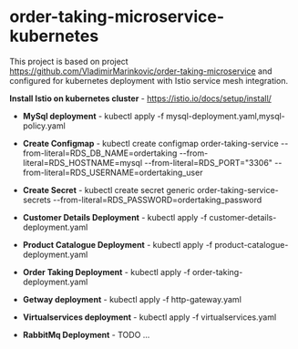 # order-taking-microservice-kubernetes


This project is based on project https://github.com/VladimirMarinkovic/order-taking-microservice and configured for kubernetes deployment with Istio service mesh integration.


 **Install Istio on kubernetes cluster** - https://istio.io/docs/setup/install/
 
 
* **MySql deployment** - kubectl apply -f mysql-deployment.yaml,mysql-policy.yaml

* **Create Configmap** - kubectl create configmap order-taking-service --from-literal=RDS_DB_NAME=ordertaking --from- literal=RDS_HOSTNAME=mysql --from-literal=RDS_PORT="3306" --from-literal=RDS_USERNAME=ordertaking_user

* **Create Secret** - kubectl create secret generic order-taking-service-secrets --from-literal=RDS_PASSWORD=ordertaking_password

* **Customer Details Deployment** - kubectl apply -f customer-details-deployment.yaml

* **Product Catalogue Deployment** - kubectl apply -f product-catalogue-deployment.yaml

* **Order Taking Deployment** - kubectl apply -f order-taking-deployment.yaml

* **Getway deployment** - kubectl apply -f http-gateway.yaml

* **Virtualservices deployment** - kubectl apply -f virtualservices.yaml


* **RabbitMq Deployment** - TODO ...
